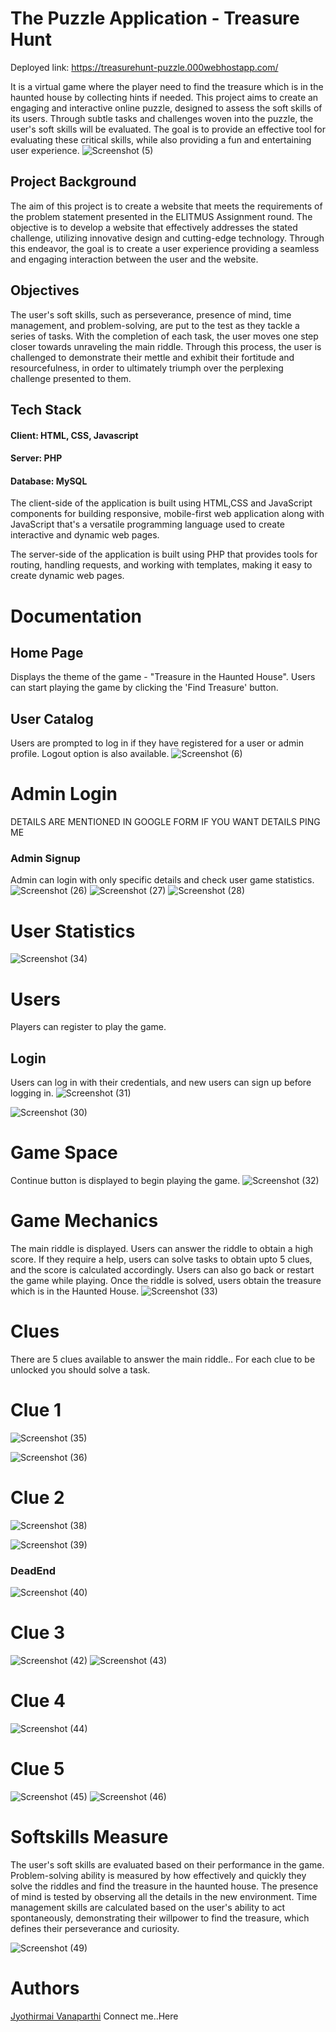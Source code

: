 # The Puzzle Application - Treasure Hunt
Deployed link: https://treasurehunt-puzzle.000webhostapp.com/

It is a virtual game where the player need to find the treasure which is in the haunted house by collecting hints if needed.
This project aims to create an engaging and interactive online puzzle, designed to assess the soft skills of its users. Through subtle tasks and challenges woven into the puzzle, the user's soft skills will be evaluated. The goal is to provide an effective tool for evaluating these critical skills, while also providing a fun and entertaining user experience.
![Screenshot (5)](https://user-images.githubusercontent.com/113755812/235368612-49bbb0d3-e69d-4da2-be17-e39c0f92a006.png)

## Project Background
The aim of this project is to create a website that meets the requirements of the problem statement presented in the ELITMUS Assignment round. The objective is to develop a website that effectively addresses the stated challenge, utilizing innovative design and cutting-edge technology. Through this endeavor, the goal is to create a user experience providing a seamless and engaging interaction between the user and the website.

## Objectives
The user's soft skills, such as perseverance, presence of mind, time management, and problem-solving, are put to the test as they tackle a series of tasks. With the completion of each task, the user moves one step closer towards unraveling the main riddle. Through this process, the user is challenged to demonstrate their mettle and exhibit their fortitude and resourcefulness, in order to ultimately triumph over the perplexing challenge presented to them.

## Tech Stack
#### Client: HTML, CSS, Javascript

#### Server: PHP

#### Database: MySQL

The client-side of the application is built using HTML,CSS and JavaScript components for building responsive, mobile-first web application along with JavaScript that's a versatile programming language used to create interactive and dynamic web pages.

The server-side of the application is built using PHP that provides tools for routing, handling requests, and working with templates, making it easy to create dynamic web pages.

# Documentation
## Home Page
Displays the theme of the game - "Treasure in the Haunted House". Users can start playing the game by clicking the 'Find Treasure' button.

## User Catalog
Users are prompted to log in if they have registered for a user or admin profile. Logout option is also available.
![Screenshot (6)](https://user-images.githubusercontent.com/113755812/235369299-de05e1b4-50c9-41f4-b309-1f7fcf613c28.png)

# Admin Login
DETAILS ARE MENTIONED IN GOOGLE FORM IF YOU WANT DETAILS PING ME

### Admin Signup
Admin can login with only specific details and check user game statistics.
![Screenshot (26)](https://user-images.githubusercontent.com/113755812/235369345-d7c836ee-062d-40f9-8788-b08a9300d6ce.png)
![Screenshot (27)](https://user-images.githubusercontent.com/113755812/235460717-7c658efc-9b00-4665-90dc-9f7939d94219.png)
![Screenshot (28)](https://user-images.githubusercontent.com/113755812/235460796-36af2c5a-3025-438c-af3f-718e874e27ea.png)

# User Statistics
![Screenshot (34)](https://user-images.githubusercontent.com/113755812/235460990-a8260c57-1470-4548-abc0-a741911cf98b.png)

# Users
Players can register to play the game.

## Login
Users can log in with their credentials, and new users can sign up before logging in.
![Screenshot (31)](https://user-images.githubusercontent.com/113755812/235461228-7d093f5c-3131-44a7-b154-44d0e496b473.png)

![Screenshot (30)](https://user-images.githubusercontent.com/113755812/235461185-e7b72f5a-250b-4131-97f1-4352b3d35500.png)


# Game Space
Continue button is displayed to begin playing the game.
![Screenshot (32)](https://user-images.githubusercontent.com/113755812/235461415-e4e32297-307c-4633-9682-9eeab4fb8de2.png)

# Game Mechanics
The main riddle is displayed. Users can answer the riddle to obtain a high score. If they require a help, users can solve tasks to obtain upto 5 clues, and the score is calculated accordingly. Users can also go back or restart the game while playing. Once the riddle is solved, users obtain the treasure which is in the Haunted House.
![Screenshot (33)](https://user-images.githubusercontent.com/113755812/235462187-409a6c77-d656-43a7-9088-4e5d9919c747.png)

# Clues
There are 5 clues available to answer the main riddle.. For each clue to be unlocked you should solve a task.
# Clue 1
![Screenshot (35)](https://user-images.githubusercontent.com/113755812/235462847-7232a22c-d83e-4964-964c-4e87d5412b91.png)

![Screenshot (36)](https://user-images.githubusercontent.com/113755812/235463516-d06debfc-05aa-4005-98a3-ad05b60200a4.png)

# Clue 2
![Screenshot (38)](https://user-images.githubusercontent.com/113755812/235463618-a483065b-4e67-4a45-aa13-3333e59bdb5d.png)

![Screenshot (39)](https://user-images.githubusercontent.com/113755812/235463708-63bebc9b-dd1f-4694-bf4e-99a74a2cd013.png)

### DeadEnd
![Screenshot (40)](https://user-images.githubusercontent.com/113755812/235463793-6c44c052-6414-4f5b-962e-c98d4ee89e2f.png)

# Clue 3
![Screenshot (42)](https://user-images.githubusercontent.com/113755812/235463856-4de0e20b-48b5-4b02-89d2-e81f3cb5c616.png)
![Screenshot (43)](https://user-images.githubusercontent.com/113755812/235463901-be06fb13-15ed-40d5-9f42-2d974868d92d.png)

# Clue 4
![Screenshot (44)](https://user-images.githubusercontent.com/113755812/235468891-32e1a81d-48af-4615-826a-e4dbe8ae6a94.png)

# Clue 5
![Screenshot (45)](https://user-images.githubusercontent.com/113755812/235468957-57ff10a9-c99c-4f72-a93d-5761df0b874d.png)
![Screenshot (46)](https://user-images.githubusercontent.com/113755812/235469011-f685e920-bb3d-46cc-97f9-ff4faf84560e.png)

# Softskills Measure
The user's soft skills are evaluated based on their performance in the game. Problem-solving ability is measured by how effectively and quickly they solve the riddles and find the treasure in the haunted house. The presence of mind is tested by observing all the details in the new environment. Time management skills are calculated based on the user's ability to act spontaneously, demonstrating their willpower to find the treasure, which defines their perseverance and curiosity.

![Screenshot (49)](https://user-images.githubusercontent.com/113755812/235469525-1689647a-9cf2-4d69-9c77-c4ba314c33e4.png)


# Authors
[Jyothirmai Vanaparthi](https://github.com/Jyothirmai-123) Connect me..Here
